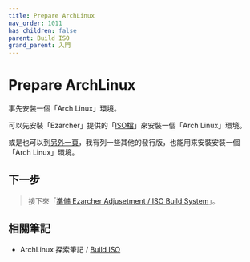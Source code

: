 ```yaml
---
title: Prepare ArchLinux
nav_order: 1011
has_children: false
parent: Build ISO
grand_parent: 入門
---
```



# Prepare ArchLinux

事先安裝一個「Arch Linux」環境。

可以先安裝「Ezarcher」提供的「[ISO檔](https://samwhelp.github.io/note-about-ezarcher/read/link.html#iso)」來安裝一個「Arch Linux」環境。

或是也可以到[另外一頁](https://samwhelp.github.io/note-about-archlinux/read/build-iso/prepare.html)，我有列一些其他的發行版，也能用來安裝安裝一個「Arch Linux」環境。


## 下一步

> 接下來「[準備 Ezarcher Adjusetment / ISO Build System](https://samwhelp.github.io/note-about-ezarcher/read/start/build-iso/prepare-iso-build-system.html)」。


## 相關筆記

* ArchLinux 探索筆記 / [Build ISO](https://samwhelp.github.io/note-about-archlinux/read/build-iso.html)
